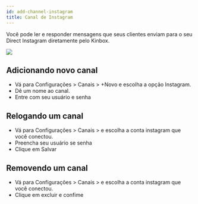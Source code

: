 ```yaml
---
id: add-channel-instagram
title: Canal de Instagram
---
```


Você pode ler e responder mensagens que seus clientes enviam para o seu Direct Instagram diretamente pelo Kinbox.

![](../../img/insta_bg.png)

## Adicionando novo canal
- Vá para Configurações > Canais > +Novo e escolha a opção Instagram.
- Dê um nome ao canal.
- Entre com seu usuário e senha

## Relogando um canal
- Vá para Configurações > Canais > e escolha a conta instagram que você conectou.
- Preencha seu usuário se senha
- Clique em Salvar

## Removendo um canal
- Vá para Configurações > Canais > e escolha a conta instagram que você conectou.
- Clique em excluir e confime
